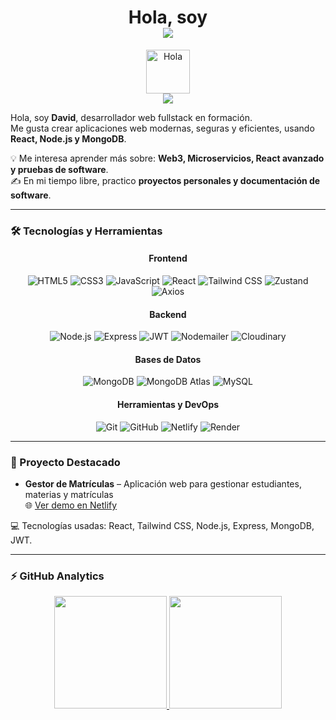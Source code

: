 <h1 align="center">
  Hola, soy  <br>
  <img src="https://img.shields.io/badge/Stalin_David-1DA1F2?style=for-the-badge&logoColor=white"/>
</h1>


  
<div align="center">
  <img alt="Hola" height="70px" width="70px" src="https://c.tenor.com/fYg91qBpDdgAAAAi/bongo-cat-transparent.gif"><br>
</div>
<div align="center">
  <a href="https://www.linkedin.com/in/stalin-muela-28a9a0340/"><img src="https://img.shields.io/badge/-LinkedIn-0077B5?style=for-the-badge&logo=linkedin&logoColor=white"/></a>
</div>

Hola, soy **David**, desarrollador web fullstack en formación.  
Me gusta crear aplicaciones web modernas, seguras y eficientes, usando **React, Node.js y MongoDB**.  

💡 Me interesa aprender más sobre: **Web3, Microservicios, React avanzado y pruebas de software**.  
✍️ En mi tiempo libre, practico **proyectos personales y documentación de software**.  

---

### 🛠 Tecnologías y Herramientas

<!-- Frontend -->
<div align="center">
  <h4>Frontend</h4>
  <img src="https://img.shields.io/badge/HTML5-E34F26?style=for-the-badge&logo=html5&logoColor=white" alt="HTML5"/>
  <img src="https://img.shields.io/badge/CSS3-1572B6?style=for-the-badge&logo=css3&logoColor=white" alt="CSS3"/>
  <img src="https://img.shields.io/badge/JavaScript-F7DF1E?style=for-the-badge&logo=javascript&logoColor=black" alt="JavaScript"/>
  <img src="https://img.shields.io/badge/React-20232A?style=for-the-badge&logo=react&logoColor=61DAFB" alt="React"/>
  <img src="https://img.shields.io/badge/Tailwind_CSS-06B6D4?style=for-the-badge&logo=tailwind-css&logoColor=white" alt="Tailwind CSS"/>
  <img src="https://img.shields.io/badge/Zustand-000000?style=for-the-badge&logo=react&logoColor=white" alt="Zustand"/>
  <img src="https://img.shields.io/badge/Axios-5A29E4?style=for-the-badge&logo=axios&logoColor=white" alt="Axios"/>
</div>

<!-- Backend -->
<div align="center">
  <h4>Backend</h4>
  <img src="https://img.shields.io/badge/Node.js-339933?style=for-the-badge&logo=nodedotjs&logoColor=white" alt="Node.js"/>
  <img src="https://img.shields.io/badge/Express-000000?style=for-the-badge&logo=express&logoColor=white" alt="Express"/>
  <img src="https://img.shields.io/badge/JWT-000000?style=for-the-badge&logo=json-web-tokens&logoColor=white" alt="JWT"/>
  <img src="https://img.shields.io/badge/Nodemailer-D14836?style=for-the-badge&logo=gmail&logoColor=white" alt="Nodemailer"/>
  <img src="https://img.shields.io/badge/Cloudinary-0026FF?style=for-the-badge&logo=cloudinary&logoColor=white" alt="Cloudinary"/>
</div>

<!-- Bases de Datos -->
<div align="center">
  <h4>Bases de Datos</h4>
  <img src="https://img.shields.io/badge/MongoDB-47A248?style=for-the-badge&logo=mongodb&logoColor=white" alt="MongoDB"/>
  <img src="https://img.shields.io/badge/MongoDB_Atlas-47A248?style=for-the-badge&logo=mongodb&logoColor=white" alt="MongoDB Atlas"/>
  <img src="https://img.shields.io/badge/MySQL-00758F?style=for-the-badge&logo=mysql&logoColor=white" alt="MySQL"/>
</div>

<!-- Herramientas y DevOps -->
<div align="center">
  <h4>Herramientas y DevOps</h4>
  <img src="https://img.shields.io/badge/Git-F05033?style=for-the-badge&logo=git&logoColor=white" alt="Git"/>
  <img src="https://img.shields.io/badge/GitHub-181717?style=for-the-badge&logo=github&logoColor=white" alt="GitHub"/>
  <img src="https://img.shields.io/badge/Netlify-00C7B7?style=for-the-badge&logo=netlify&logoColor=white" alt="Netlify"/>
  <img src="https://img.shields.io/badge/Render-222222?style=for-the-badge&logo=render&logoColor=white" alt="Render"/>
</div>


---

### 📂 Proyecto Destacado

- **Gestor de Matrículas** – Aplicación web para gestionar estudiantes, materias y matrículas  
  🌐 [Ver demo en Netlify](https://gestormatriculas.netlify.app/)  

💻 Tecnologías usadas: React, Tailwind CSS, Node.js, Express, MongoDB, JWT.  


---

### ⚡ GitHub Analytics

<p align="center">
  <a href="https://github.com/davidtuusuario">
    <img height="180em" src="https://github-readme-stats-eight-theta.vercel.app/api?username=davidtuusuario&show_icons=true&theme=algolia&include_all_commits=true&count_private=true"/>
  </a>
  <a href="https://github.com/davidtuusuario">
    <img height="180em" src="https://github-readme-stats-eight-theta.vercel.app/api/top-langs/?username=davidtuusuario&layout=compact&langs_count=8&theme=algolia"/>
  </a>
</p>
